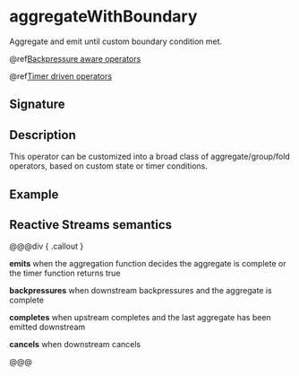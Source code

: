 # aggregateWithBoundary

Aggregate and emit until custom boundary condition met.

@ref[Backpressure aware operators](../index.md#backpressure-aware-operators)

@ref[Timer driven operators](../index.md#timer-driven-operators)

## Signature

## Description

This operator can be customized into a broad class of aggregate/group/fold operators, based on custom state or timer conditions.

## Example

## Reactive Streams semantics


@@@div { .callout }

**emits** when the aggregation function decides the aggregate is complete or the timer function returns true

**backpressures** when downstream backpressures and the aggregate is complete

**completes** when upstream completes and the last aggregate has been emitted downstream

**cancels** when downstream cancels

@@@